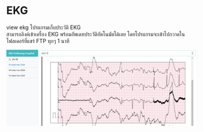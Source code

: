 # EKG
view ekg 
โปรแกรมเก็บประวัติ EKG 
<br/>
สามารถลิงค์เข้าเครื่อง EKG พร้อมอัพเดทประวัติอัตโนมัตได้เลย โดยโปรแกรมจะเข้าไปกวาดในโฟลเดอร์ที่แชร์ FTP ทุกๆ 1 นาที

<img src="https://github.com/EchoBig/EKG/blob/master/cover/ekg.jpg" >
